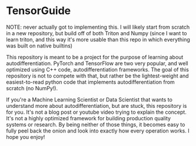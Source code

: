# TensorGuide

NOTE: never actually got to implementing this. I will likely start from scratch in a new repository, but build off of both Triton and Numpy (since I want to learn triton, and this way it's more usable than this repo in which everything was built on native builtins)

This repository is meant to be a project for the purpose of learning about autodifferentiation. PyTorch and TensorFlow are two very popular, and well optimized using C++ code, autodifferentiation frameworks. The goal of this repository is not to compete with that, but rather be the lightest-weight and easiest-to-read python code that implements autodifferentiation from scratch (no NumPy!).

If you're a Machine Learning Scientist or Data Scientist that wants to understand more about autodifferentiation, but are stuck, this repository is for you. It's not a blog post or youtube video trying to explain the concept. It's not a highly optimized framework for building production quality systems or research. By being neither of those things, it becomes easy to fully peel back the onion and look into exactly how every operation works. I hope you enjoy!
